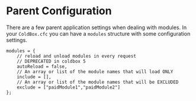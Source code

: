 # Parent Configuration

There are a few parent application settings when dealing with modules. In your `ColdBox.cfc` you can have a `modules` structure with some configuration settings.

```text
modules = {
    // reload and unload modules in every request
    // DEPRECATED in coldbox 5
    autoReload = false,
    // An array or list of the module names that will load ONLY
    include = [],
    // An array or list of the module names that will be EXCLUDED
    exclude = ["paidModule1","paidModule2"]
};
```

